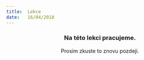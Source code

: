 ```yaml
---
title:  Lekce
date:   16/04/2018
---
```


### <center>Na této lekci pracujeme.</center>
<center>Prosim zkuste to znovu pozdeji.</center>